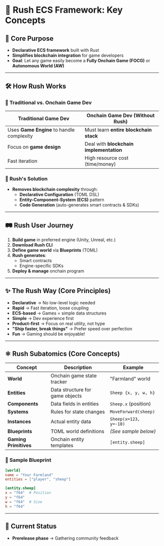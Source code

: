 # **🚀 Rush ECS Framework: Key Concepts**

## **🎯 Core Purpose**
- **Declarative ECS framework** built with Rust  
- **Simplifies blockchain integration** for game developers  
- **Goal**: Let any game easily become a **Fully Onchain Game (FOCG)** or **Autonomous World (AW)**  

---

## **🛠️ How Rush Works**
### **🔹 Traditional vs. Onchain Game Dev**
| Traditional Game Dev | Onchain Game Dev (Without Rush) |
|----------------------|----------------------------------|
| Uses **Game Engine** to handle complexity | Must learn **entire blockchain stack** |
| Focus on **game design** | Deal with **blockchain implementation** |
| Fast iteration | High resource cost (time/money) |

### **🔹 Rush's Solution**
- **Removes blockchain complexity** through:  
  - **Declarative Configuration** (TOML DSL)  
  - **Entity-Component-System (ECS)** pattern  
  - **Code Generation** (auto-generates smart contracts & SDKs)  

---

## **🛤️ Rush User Journey**
1. **Build game** in preferred engine (Unity, Unreal, etc.)  
2. **Download Rush CLI**  
3. **Define game world** via **Blueprints** (TOML)  
4. **Rush generates**:  
   - Smart contracts  
   - Engine-specific SDKs  
5. **Deploy & manage** onchain program  

---

## **✨ The Rush Way (Core Principles)**  
- **Declarative** → No low-level logic needed  
- **Rapid** → Fast iteration, loose coupling  
- **ECS-based** → Games = simple data structures  
- **Simple** → Dev experience first  
- **Product-first** → Focus on real utility, not hype  
- **"Ship faster, break things"** → Prefer speed over perfection  
- **Fun** → Gaming should be enjoyable!  

---

## **⚛️ Rush Subatomics (Core Concepts)**  
| Concept | Description | Example |
|---------|-------------|---------|
| **World** | Onchain game state tracker | "Farmland" world |
| **Entities** | Data structure for game objects | `Sheep {x, y, w, h}` |
| **Components** | Data fields in entities | `Sheep.x` (position) |
| **Systems** | Rules for state changes | `MoveForward(sheep)` |
| **Instances** | Actual entity data | `Sheep(x=123, y=-10)` |
| **Blueprints** | TOML world definitions | *(See sample below)* |
| **Gaming Primitives** | Onchain entity templates | `[entity.sheep]` |

### **📜 Sample Blueprint**
```toml
[world]
name = "Your Farmland"
entities = ["player", "sheep"]

[entity.sheep]
x = "f64"  # Position
y = "f64"
w = "f64"  # Size
h = "f64"
```

---

## **📅 Current Status**  
- **Prerelease phase** → Gathering community feedback
